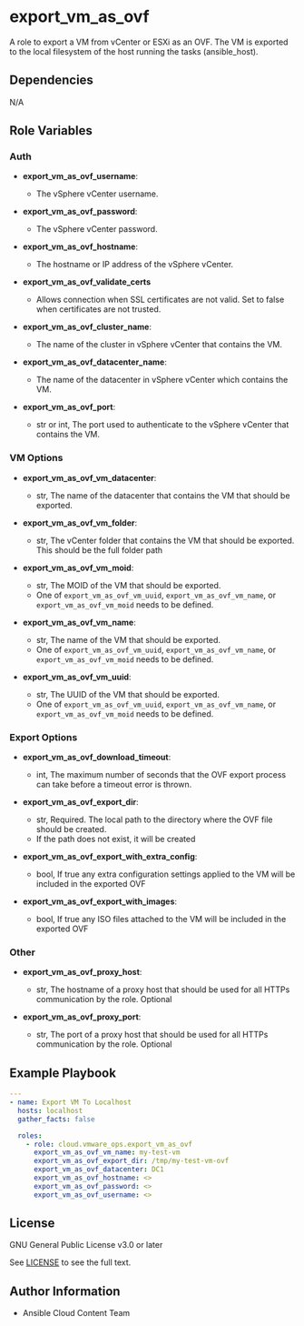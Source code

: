 # export_vm_as_ovf

A role to export a VM from vCenter or ESXi as an OVF. The VM is exported to the local filesystem of the host running the tasks (ansible_host).

## Dependencies

N/A

## Role Variables
### Auth
- **export_vm_as_ovf_username**:
  - The vSphere vCenter username.

- **export_vm_as_ovf_password**:
  - The vSphere vCenter password.

- **export_vm_as_ovf_hostname**:
  - The hostname or IP address of the vSphere vCenter.

- **export_vm_as_ovf_validate_certs**
  - Allows connection when SSL certificates are not valid. Set to false when certificates are not trusted.

- **export_vm_as_ovf_cluster_name**:
  - The name of the cluster in vSphere vCenter that contains the VM.

- **export_vm_as_ovf_datacenter_name**:
  - The name of the datacenter in vSphere vCenter which contains the VM.

- **export_vm_as_ovf_port**:
  - str or int, The port used to authenticate to the vSphere vCenter that contains the VM.

### VM Options
- **export_vm_as_ovf_vm_datacenter**:
  - str, The name of the datacenter that contains the VM that should be exported.

- **export_vm_as_ovf_vm_folder**:
  - str, The vCenter folder that contains the VM that should be exported. This should be the full folder path

- **export_vm_as_ovf_vm_moid**:
  - str, The MOID of the VM that should be exported.
  - One of `export_vm_as_ovf_vm_uuid`, `export_vm_as_ovf_vm_name`, or `export_vm_as_ovf_vm_moid` needs to be defined.

- **export_vm_as_ovf_vm_name**:
  - str, The name of the VM that should be exported.
  - One of `export_vm_as_ovf_vm_uuid`, `export_vm_as_ovf_vm_name`, or `export_vm_as_ovf_vm_moid` needs to be defined.

- **export_vm_as_ovf_vm_uuid**:
  - str, The UUID of the VM that should be exported.
  - One of `export_vm_as_ovf_vm_uuid`, `export_vm_as_ovf_vm_name`, or `export_vm_as_ovf_vm_moid` needs to be defined.

### Export Options
- **export_vm_as_ovf_download_timeout**:
  - int, The maximum number of seconds that the OVF export process can take before a timeout error is thrown.

- **export_vm_as_ovf_export_dir**:
  - str, Required. The local path to the directory where the OVF file should be created.
  - If the path does not exist, it will be created

- **export_vm_as_ovf_export_with_extra_config**:
  - bool, If true any extra configuration settings applied to the VM will be included in the exported OVF

- **export_vm_as_ovf_export_with_images**:
  - bool, If true any ISO files attached to the VM will be included in the exported OVF

### Other
- **export_vm_as_ovf_proxy_host**:
  - str, The hostname of a proxy host that should be used for all HTTPs communication by the role. Optional

- **export_vm_as_ovf_proxy_port**:
  - str, The port of a proxy host that should be used for all HTTPs communication by the role. Optional


## Example Playbook
```yaml
---
- name: Export VM To Localhost
  hosts: localhost
  gather_facts: false

  roles:
    - role: cloud.vmware_ops.export_vm_as_ovf
      export_vm_as_ovf_vm_name: my-test-vm
      export_vm_as_ovf_export_dir: /tmp/my-test-vm-ovf
      export_vm_as_ovf_datacenter: DC1
      export_vm_as_ovf_hostname: <>
      export_vm_as_ovf_password: <>
      export_vm_as_ovf_username: <>

```
## License

GNU General Public License v3.0 or later

See [LICENSE](https://github.com/ansible-collections/cloud.aws_troubleshooting/blob/main/LICENSE) to see the full text.

## Author Information

- Ansible Cloud Content Team
